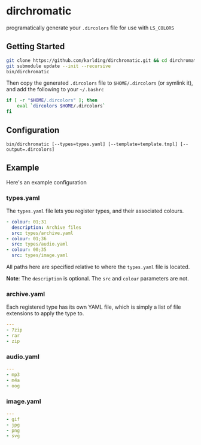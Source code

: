 # dirchromatic
programatically generate your ``.dircolors`` file for use with ``LS_COLORS``

## Getting Started
```bash
git clone https://github.com/karlding/dirchromatic.git && cd dirchromatic/
git submodule update --init --recursive
bin/dirchromatic
```

Then copy the generated ``.dircolors`` file to ``$HOME/.dircolors`` (or symlink it), and add the following to your ``~/.bashrc``

```bash
if [ -r "$HOME/.dircolors" ]; then
    eval `dircolors $HOME/.dircolors`
fi
```

## Configuration
```
bin/dirchromatic [--types=types.yaml] [--template=template.tmpl] [--output=.dircolors]
```

## Example
Here's an example configuration

### types.yaml
The ``types.yaml`` file lets you register types, and their associated colours.

```yaml
- colour: 01;31
  description: Archive files
  src: types/archive.yaml
- colour: 01;36 
  src: types/audio.yaml
- colour: 00;35
  src: types/image.yaml
```

All paths here are specified relative to where the ``types.yaml`` file is located.

**Note**: The ``description`` is optional. The ``src`` and ``colour`` parameters are not.

### archive.yaml

Each registered type has its own YAML file, which is simply a list of file extensions to apply the type to.

```yaml
---
- 7zip
- rar
- zip
```

### audio.yaml
```yaml
---
- mp3
- m4a
- oog
```

### image.yaml
```yaml
---
- gif
- jpg
- png
- svg
```
